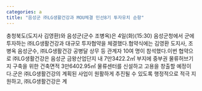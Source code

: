 ```yaml
---
categories: a
title: "음성군 ㈜LG생활건강과 MOU체결 민선8기 투자유치 순항"
---
```

충청북도(도지사 김영환)와 음성군(군수 조병옥)은 4일(화)(15:30) 음성군청에서 군에 투자하는 ㈜LG생활건강과 대규모 투자협약을 체결했다.협약식에는 김영환 도지사, 조병옥 음성군수, ㈜LG생활건강 공병달 상무 등 관계자 10여 명이 참석했다.이번 협약으로 ㈜LG생활건강은 음성군 금왕산업단지 내 7만3422.2㎡ 부지에 중부권 물류허브기지 구축을 위한 건축면적 3만6402.95㎡ 물류센터를 신설하고 고용을 창출할 예정이다.군은 ㈜LG생활건강의 계획된 사업이 원활하게 추진될 수 있도록 행정적으로 적극 지원하고, ㈜LG생활건강은 계